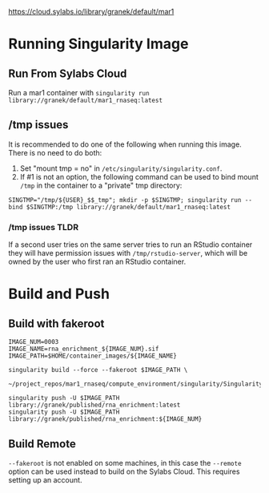 
https://cloud.sylabs.io/library/granek/default/mar1

# Running Singularity Image
## Run From Sylabs Cloud
Run a mar1 container with `singularity run library://granek/default/mar1_rnaseq:latest`

## /tmp issues
It is recommended to do one of the following when running this image. There is no need to do both:

1. Set "mount tmp = no" in `/etc/singularity/singularity.conf`.
2. If #1 is not an option, the following command can be used to bind mount `/tmp` in the container to a "private" tmp directory:
```
SINGTMP="/tmp/${USER}_$$_tmp"; mkdir -p $SINGTMP; singularity run --bind $SINGTMP:/tmp library://granek/default/mar1_rnaseq:latest
```
### /tmp issues TLDR
If a second user tries on the same server tries to run an RStudio container they will have permission issues with `/tmp/rstudio-server`, which will be owned by the user who first ran an RStudio container.




# Build and Push
## Build with fakeroot
```
IMAGE_NUM=0003
IMAGE_NAME=rna_enrichment_${IMAGE_NUM}.sif
IMAGE_PATH=$HOME/container_images/${IMAGE_NAME}

singularity build --force --fakeroot $IMAGE_PATH \
  ~/project_repos/mar1_rnaseq/compute_environment/singularity/Singularity

singularity push -U $IMAGE_PATH library://granek/published/rna_enrichment:latest
singularity push -U $IMAGE_PATH library://granek/published/rna_enrichment:${IMAGE_NUM}
```

## Build Remote
`--fakeroot` is not enabled on some machines, in this case the `--remote` option can be used instead to build on the Sylabs Cloud.  This requires setting up an account.
